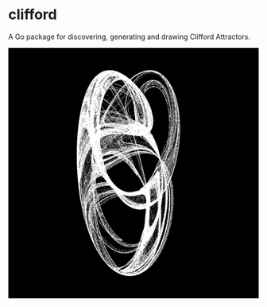 # clifford

A Go package for discovering, generating and drawing Clifford Attractors.

![Example program output](./output-1.jpg)
